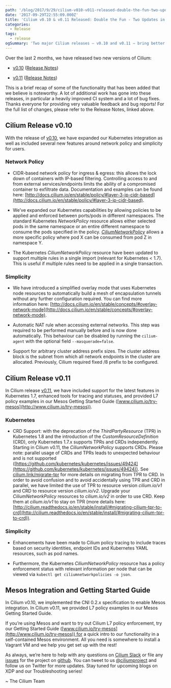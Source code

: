 ```yaml
---
path: '/blog/2017/9/29/cilium-v010-v011-released-double-the-fun-two-updates-in-one'
date: '2017-09-29T22:55:09.000Z'
title: 'Cilium v0.10 & v0.11 Released: Double the Fun - Two Updates in One!'
categories:
  - Release
tags:
  - release
ogSummary: 'Two major Cilium releases — v0.10 and v0.11 — bring better Kubernetes and Mesos support, stronger policies, simpler deployment, and improved tracing.'
---
```


Over the last 2 months, we have released two new versions of Cilium:

- [v0.10](#cilium0.10) ([Release Notes](https://github.com/cilium/cilium/releases/tag/v0.10.0))

- [v0.11](#cilium0.11) ([Release Notes](https://github.com/cilium/cilium/releases/tag/v0.11))

This is a brief recap of some of the functionality that has been added that we believe is noteworthy. A lot of additional work has gone into these releases, in particular a heavily improved CI system and a lot of bug fixes. Thanks everyone for providing very valuable feedback and bug reports! For the full list of changes, please refer to the Release Notes, linked above.

## Cilium Release v0.10

With the release of [v0.10](https://github.com/cilium/cilium/releases/tag/v0.10.0), we have expanded our Kubernetes integration as well as included several new features around network policy and simplicity for users.

### Network Policy

- CIDR-based network policy for ingress & egress: this allows the lock down of containers with IP-based filtering. Controlling access to and from external services/endpoints limits the ability of a compromised container to exfiltrate data. Documentation and examples can be found here: [http://docs.cilium.io/en/stable/policy/#layer-3-ip-cidr-based](http://docs.cilium.io/en/stable/policy/#layer-3-ip-cidr-based).

- We’ve expanded our Kubernetes capabilities by allowing policies to be applied and enforced between ports/pods in different namespaces. The standard Kubernetes _NetworkPolicy_ resource allows either selected pods in the same namespace or an entire different namespace to consume the pods specified in the policy. _[CiliumNetworkPolicy](http://docs.cilium.io/en/stable/policy/)_ allows a more specific policy where pod X can be consumed from pod Z in namespace Y.

- The Kubernetes _CiliumNetworkPolicy_ resource have been updated to support multiple rules in a single import (relevant for Kubernetes < 1.7). This is useful if multiple rules need to be applied in a single transaction.

### Simplicity

- We have introduced a simplified overlay mode that uses Kubernetes node resources to automatically build a mesh of encapsulation tunnels without any further configuration required. You can find more information here: [http://docs.cilium.io/en/stable/concepts/#overlay-network-mode](http://docs.cilium.io/en/stable/concepts/#overlay-network-mode).

- Automatic NAT rule when accessing external networks. This step was required to be performed manually before and is now done automatically. This behaviour can be disabled by running the `cilium-agent` with the optional field <nobr data-preserve-html-node="true">`--masquerade=false`</nobr>.

- Support for arbitrary cluster address prefix sizes. The cluster address block is the subnet from which all network endpoints in the cluster are allocated. Previously, Cilium required fixed /8 prefix to be configured.

## Cilium Release v0.11

In Cilium release [v0.11](https://github.com/cilium/cilium/releases/tag/v0.11), we have included support for the latest features in Kubernetes 1.7, enhanced tools for tracing and statuses, and provided L7 policy examples in our Mesos Getting Started Guide ([www.cilium.io/try-mesos](http://www.cilium.io/try-mesos)).

### Kubernetes

- CRD Support: with the deprecation of the _ThirdPartyResource_ (TPR) in Kubernetes 1.8 and the introduction of the _CustomResourceDefinition_ (CRD), only Kubernetes 1.7.x supports TPRs and CRDs independently. Starting in Cilium v0.11, the _CiliumNetworkPolicy_ supports CRDs. Please note: parallel usage of CRDs and TPRs leads to unexpected behaviour and is not supported ([https://github.com/kubernetes/kubernetes/issues/49424](https://github.com/kubernetes/kubernetes/issues/49424)). See <nobr data-preserve-html-node="true">[cilium.link/migrate-tpr](http://cilium.link/migrate-tpr)</nobr> for more details on migrating from TPR to CRD. In order to avoid confusion and to avoid accidentally using TPR and CRD in parallel, we have limited the use of TPR to resource version _cilium.io/v1_ and CRD to resource version _cilium.io/v2_. Upgrade your _CiliumNetworkPolicy_ resources to _cilium.io/v2_ in order to use CRD. Keep them at _cilium.io/v1_ to stay on TPR (more details here: [http://cilium.readthedocs.io/en/stable/install/#migrating-cilium-tpr-to-crd](http://cilium.readthedocs.io/en/stable/install/#migrating-cilium-tpr-to-crd)).

### Simplicity

- Enhancements have been made to Cilium policy tracing to include traces based on security identities, endpoint IDs and Kubernetes YAML resources, such as pod names.

- Furthermore, the Kubernetes _CiliumNetworkPolicy_ resource has a policy enforcement status with relevant information per node that can be viewed via `kubectl get ciliumnetworkpolicies -o json`.

## Mesos Integration and Getting Started Guide

In Cilium v0.10, we implemented the CNI 0.2.x specification to enable Mesos integration. In Cilium v0.11, we provided L7 policy examples in our Mesos Getting Started Guide.

If you’re using Mesos and want to try out Cilium L7 policy enforcement, try our Getting Started Guide ([www.cilium.io/try-mesos](http://www.cilium.io/try-mesos)) for a quick intro to our functionality in a self-contained Mesos environment. All you need is somewhere to install a Vagrant VM and we help you get set up with the rest!

As always, we’re here to help with any questions on [Cilium Slack](https://slack.cilium.io) or file any [issues](https://github.com/cilium/cilium/issues) for the project on [github](https://github.com/cilium/cilium). You can tweet to us [@ciliumproject](https://twitter.com/ciliumproject) and follow us on Twitter for more updates. Stay tuned for upcoming blogs on XDP and our Troubleshooting series!

~ The Cilium Team
